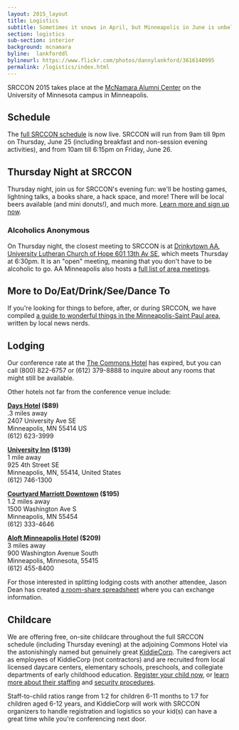 ```yaml
---
layout: 2015_layout
title: Logistics
subtitle: Sometimes it snows in April, but Minneapolis in June is unbelievably lovely, as is our light-filled venue.
section: logistics
sub-section: interior
background: mcnamara
byline:  lankforddl
bylineurl: https://www.flickr.com/photos/dannylankford/3616140995
permalink: /logistics/index.html
---
```

SRCCON 2015 takes place at the <a href="https://www.google.com/maps/place/mcnamara+alumni+center/@44.975251,-93.227871,15z/data=!4m2!3m1!1s0x0:0x5f984f594ceab6ad?sa=X&ei=9qzmVISFC4iegwTskYDYCg&ved=0CIcBEPwSMBA">McNamara Alumni Center</a> on the University of Minnesota campus in Minneapolis. 

## Schedule

The [full SRCCON schedule](http://schedule.srccon.org) is now live. SRCCON will run from 9am till 9pm on Thursday, June 25 (including breakfast and non-session evening activities), and from 10am till 6:15pm on Friday, June 26. 

## Thursday Night at SRCCON
Thursday night, join us for SRCCON's evening fun: we'll be hosting games, lightning talks, a books share, a hack space, and more! There will be local beers available (and mini donuts!), and much more. [Learn more and sign up now](https://etherpad.mozilla.org/SRCCON2015).

### Alcoholics Anonymous
On Thursday night, the closest meeting to SRCCON is at [Drinkytown AA, University Lutheran Church of Hope 601 13th Av SE](https://www.google.com/maps/place/University+Lutheran+Church+of+Hope/@44.983557,-93.235761,15z/data=!4m2!3m1!1s0x0:0x7e2b9cb466a3fbda?sa=X&ei=4jiEVZyHMcbgoASy45voCQ&ved=0CG8Q_BIwCg), which meets Thursday at 6:30pm. It is an "open" meeting, meaning that you don't have to be alcoholic to go. AA Minneapolis also hosts a [full list of area meetings](http://www.aaminneapolis.org/pages/meeting/meetings.asp?Location=74&Name=Minneapolis%2C%20Southeast&Image=minneapolissoutheast.gif#Thursday).

## More to Do/Eat/Drink/See/Dance To
If you're looking for things to before, after, or during SRCCON, we have compiled [a guide to wonderful things in the Minneapolis-Saint Paul area](/guide), written by local news nerds.

## Lodging
Our conference rate at the [The Commons Hotel](http://www.commonshotel.com/) has expired, but you can call (800) 822-6757 or (612) 379-8888 to inquire about any rooms that might still be available.

Other hotels not far from the conference venue include:

**[Days Hotel](http://www.daysinn.com/hotels/minnesota/minneapolis/days-inn-hotel-university-ave-se/hotel-overview) ($89)**  
.3 miles away  
2407 University Ave SE  
Minneapolis, MN 55414 US  
(612) 623-3999

**[University Inn](http://www.universityinnmn.com/) ($139)**  
1 mile away  
925 4th Street SE  
Minneapolis, MN, 55414, United States  
(612) 746-1300

**[Courtyard Marriott Downtown](http://courtyard.marriott.com/mspdc) ($195)**  
1.2 miles away  
1500 Washington Ave S  
Minneapolis, MN 55454  
(612) 333-4646

**[Aloft Minneapolis Hotel](http://www.aloftminneapolis.com/) ($209)**  
3 miles away  
900 Washington Avenue South  
Minneapolis, Minnesota, 55415  
(612) 455-8400

For those interested in splitting lodging costs with another attendee, Jason Dean has created [a room-share spreadsheet](https://docs.google.com/spreadsheets/d/1PLDBYNGslVBwJdgaPPWmbHHYEKfRDd25yNRjXVrRVnk/edit#gid=0) where you can exchange information.

## Childcare
We are offering free, on-site childcare throughout the full SRCCON schedule (including Thursday evening) at the adjoining Commons Hotel via the astonishingly named but genuinely great [KiddieCorp](https://www.kiddiecorp.com/). The caregivers act as employees of KiddieCorp (not contractors) and are recruited from local licensed daycare centers, elementary schools, preschools, and collegiate departments of early childhood education. [Register your child now](https://www.kiddiecorp.com/srcconkids.htm), or [learn more about their staffing](https://www.kiddiecorp.com/staffselect.html) and [security procedures](https://www.kiddiecorp.com/security.html).

Staff-to-child ratios range from 1:2 for children 6-11 months to 1:7 for children aged 6-12 years, and KiddieCorp will work with SRCCON organizers to handle registration and logistics so your kid(s) can have a great time while you're conferencing next door.
